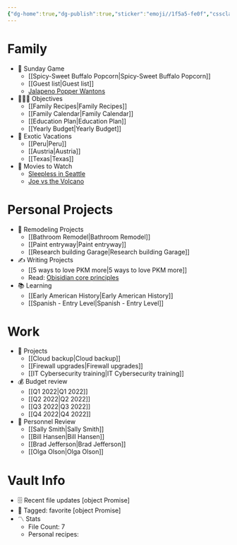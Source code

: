 ```yaml
---
{"dg-home":true,"dg-publish":true,"sticker":"emoji//1f5a5-fe0f","cssclasses":["dashboard"],"permalink":"/dashboard/","tags":["gardenEntry"],"dgPassFrontmatter":true}
---
```



# Family

- 🏈 Sunday Game
    - [[Spicy-Sweet Buffalo Popcorn\|Spicy-Sweet Buffalo Popcorn]]
    - [[Guest list\|Guest list]]
    - [Jalapeno Popper Wantons](https://www.allrecipes.com/recipe/166991/jalapeno-popper-wontons/)
- 👨‍👩‍👦 Objectives
    - [[Family Recipes\|Family Recipes]]
    - [[Family Calendar\|Family Calendar]]
    - [[Education Plan\|Education Plan]]
    - [[Yearly Budget\|Yearly Budget]]
- 🌅 Exotic Vacations
    - [[Peru\|Peru]]
    - [[Austria\|Austria]]
    - [[Texas\|Texas]]
- 🎥 Movies to Watch
    - [Sleepless in Seattle](https://www.imdb.com/title/tt0108160/)
    - [Joe vs the Volcano](https://www.imdb.com/title/tt0099892/)

# [](https://github.com/TfTHacker/DashboardPlusPlus/blob/master/Dashboard%2B%2B.md#personal-projects)Personal Projects

- 🏡 Remodeling Projects
    - [[Bathroom Remodel\|Bathroom Remodel]]
    - [[Paint entryway\|Paint entryway]]
    - [[Research building Garage\|Research building Garage]]
- ✍️ Writing Projects
    - [[5 ways to love PKM more\|5 ways to love PKM more]]
    - Read: [Obisidian core principles](https://tfthacker.medium.com/obsidian-understanding-its-core-design-principles-7f3fafbd6e36)
- 📚 Learning
    - [[Early American History\|Early American History]]
    - [[Spanish - Entry Level\|Spanish - Entry Level]]

# [](https://github.com/TfTHacker/DashboardPlusPlus/blob/master/Dashboard%2B%2B.md#work)Work

- 💼 Projects
    - [[Cloud backup\|Cloud backup]]
    - [[Firewall upgrades\|Firewall upgrades]]
    - [[IT Cybersecurity training\|IT Cybersecurity training]]
- 💰 Budget review
    - [[Q1 2022\|Q1 2022]]
    - [[Q2 2022\|Q2 2022]]
    - [[Q3 2022\|Q3 2022]]
    - [[Q4 2022\|Q4 2022]]
- 👥 Personnel Review
    - [[Sally Smith\|Sally Smith]]
    - [[Bill Hansen\|Bill Hansen]]
    - [[Brad Jefferson\|Brad Jefferson]]
    - [[Olga Olson\|Olga Olson]]

# [](https://github.com/TfTHacker/DashboardPlusPlus/blob/master/Dashboard%2B%2B.md#vault-info)Vault Info

- 🗄️ Recent file updates [object Promise]
- 🔖 Tagged: favorite [object Promise]
- 〽️ Stats
    - File Count: 7
    - Personal recipes: 